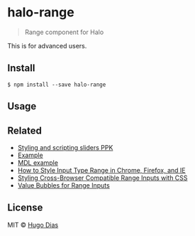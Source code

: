 # halo-range 
> Range component for Halo   

This is for advanced users.


## Install

```
$ npm install --save halo-range
```

## Usage


## Related

- [Styling and scripting sliders PPK](http://www.quirksmode.org/blog/archives/2015/11/styling_and_scr.html)
- [Example](http://www.quirksmode.org/sliders/sliders.html)
- [MDL example](http://getmdl.io/components/index.html#sliders-section)
- [How to Style Input Type Range in Chrome, Firefox, and IE](http://brennaobrien.com/blog/2014/05/style-input-type-range-in-every-browser.html)
- [Styling Cross-Browser Compatible Range Inputs with CSS](https://css-tricks.com/styling-cross-browser-compatible-range-inputs-css/)
- [Value Bubbles for Range Inputs](https://css-tricks.com/value-bubbles-for-range-inputs/)

## License

MIT © [Hugo Dias](http://hugodias.me)
